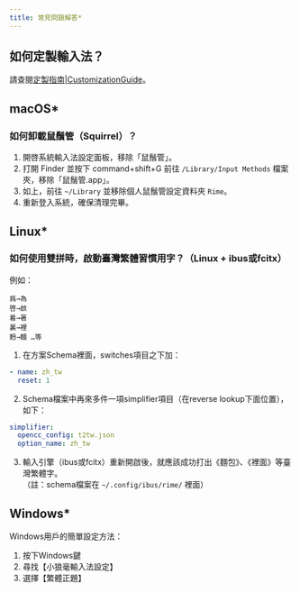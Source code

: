 ```yaml
---
title: 常見問題解答*
---
```


## 如何定製輸入法？

請查閱[定製指南|CustomizationGuide](./CustomizationGuide.md#定製指南)。

## macOS*

### 如何卸載鼠鬚管（Squirrel）？

1. 開啓系統輸入法設定面板，移除「鼠鬚管」。
2. 打開 Finder 並按下 command+shift+G 前往 `/Library/Input Methods` 檔案夾，移除「鼠鬚管.app」。
3. 如上，前往 `~/Library` 並移除個人鼠鬚管設定資料夾 `Rime`。
4. 重新登入系統，確保清理完畢。

## Linux*

### 如何使用雙拼時，啟動臺灣繁體習慣用字？（Linux + ibus或fcitx）

例如：

  ```plaintext
  爲→為
  啓→啟
  着→著
  裏→裡
  麪→麵 …等
  ```

1. 在方案Schema裡面，switches項目之下加：

  ```yaml
  - name: zh_tw  
    reset: 1
  ```

2. Schema檔案中再來多件一項simplifier項目（在reverse lookup下面位置），如下：

  ```yaml
  simplifier:  
    opencc_config: t2tw.json  
    option_name: zh_tw
  ```

3. 輸入引擎（ibus或fcitx）重新開啟後，就應該成功打出《麵包》、《裡面》等臺灣繁體字。  
（註：schema檔案在 `~/.config/ibus/rime/` 裡面）

## Windows*

Windows用戶的簡單設定方法：

1. 按下Windows鍵
2. 尋找【小狼毫輸入法設定】
3. 選擇【繁體正題】
